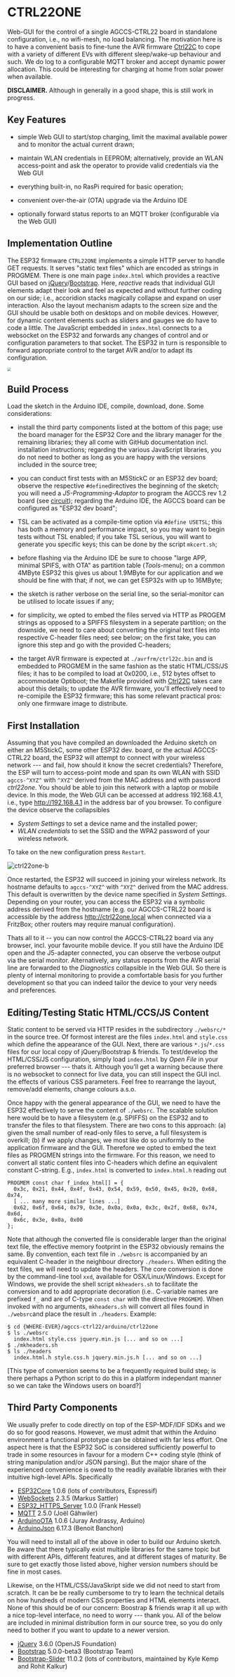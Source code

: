 # CTRL22ONE

Web-GUI for the control of a single AGCCS-CTRL22 board in standalone configuration, i.e., no wifi-mesh, no load balancing. The motivation here is to have a convenient basis to fine-tune the AVR firmware [Ctrl22C](../../ctrl22c/) to cope with a variety of different EVs with different sleep/wake-up behaviour and such. We do log to a configurable MQTT broker and accept dynamic power allocation. This could be interesting for charging at home from solar power when available.

**DISCLAIMER.** Although in generally in a good shape, this is still work in progress.



## Key Features 

- simple Web GUI to start/stop charging, limit the maximal available power and to monitor the actual current drawn;

- maintain WLAN credentials in EEPROM; alternatively, provide an WLAN access-point and ask the operator to provide valid credentials via the Web GUI

- everything built-in, no RasPi required for basic operation;

- convenient over-the-air (OTA) upgrade via the Arduino IDE 

- optionally forward status reports to an MQTT broker (configurable via the Web GUI)

  

## Implementation Outline

The ESP32 firmware ``CTRL22ONE`` implements a simple HTTP server to handle GET requests. It serves "static text files" which are encoded as strings in PROGMEM. There is one main page ``index.html`` which provides a reactive GUI based on [jQuery](https://jquery.com/)/[Bootstrap](https://getbootstrap.com/). Here, _reactive_ reads that individual GUI elements adapt their look and feel as expected and without further coding on our side; i.e., accoridion stacks magically collapse and expand on user interaction. Also the layout mechanism adapts to the screen size and the GUI should be usable both on desktops and on mobile devices. However, for dynamic content elements such as sliders and gauges we do have to code a little. The JavaScript embedded in  ``index.html`` connects to a websocket on the ESP32 and forwards any changes of control and or configuration parameters to that socket. The ESP32 in turn is responsible to forward appropriate control to the target AVR and/or to adapt its configuration. 

<img src="../../images/httpjscss.png" style="zoom:50%;" />

## Build Process 

Load the sketch in the Arduino IDE, compile, download, done. Some considerations:

- install the third party components listed at the bottom of this page; use the board manager for the ESP32 Core and the library manager for the remaining libraries; they all come with GitHub documentation incl. installation instructions; regarding the various JavaScript libraries, you do not need to bother as long as you are happy with the versions included in the source tree; 

- you can conduct first tests with an M5StickC or an ESP32 dev board; observe the respective  `#define`directives the beginning of the sketch;  you will need a *J5-Programming-Adaptor* to program the AGCCS rev 1.2 board (see [circuit](../../circuit)); regarding the Arduino IDE, the AGCCS board can be configured as "ESP32 dev board";

- TSL can be activated as a compile-time option via ``#define USETSL``; this has both a memory and performance impact, so you may want to begin tests without TSL enabled; if you take TSL serious, you will want to generate you specific keys; this can be done by the script `mkcert.sh`;

- before flashing via the Arduino IDE be sure to choose "large APP, minimal SPIFS, with OTA" as partition table (_Tools_-menu); on a common 4MByte ESP32 this gives us about 1.9MByte for our application and we should be fine with that; if not, we can get ESP32s with up to 16MByte;

- the sketch is rather verbose on the serial line, so the serial-monitor can be utilised to locate issues if any;

- for simplicity, we opted to embed the files served via HTTP as PROGEM strings as opposed to a SPIFFS filesystem in a seperate partition; on the downside, we need to care about converting the original text files into respective C-header files need; see below; on the first take, you can ignore this step and go with the provided C-headers;

- the target AVR firmware is expected at `./avrfrm/ctrl22c.bin` and is embedded to PROGMEM in the same fashion as the static HTML/CSS/JS files; it has to be compiled to load at 0x0200, i.e., 512 bytes offset to accommodate Optiboot; the Makefile provided with [Ctrl22C](../../ctrl22c/) takes care about this details; to update the AVR firmware, you'll effectively need to re-comipile the ESP32 firmware; this has some relevant practical pros: only one firmware image to distribute.

  

## First Installation

Assuming that you have compiled an downloaded the Arduino sketch on either an M5StickC, some other ESP32 dev. board, or the actual AGCCS-CTRL22 board, the ESP32 will attempt to connect with your wireless network --- and fail, how should it know the secret credentials? Therefore, the ESP will turn to access-point mode and span its own WLAN with SSID `agccs-^XYZ^` with `^XYZ^` derived from the MAC address and with password _ctrl22one_. You should be able to join this network with a laptop or mobile device. In this mode, the Web GUI can be accessed at address 192.168.4.1, i.e., type http://192.168.4.1 in the address bar of you browser. To configure the device observe the collapsibles 

- _System Settings_ to set a device name and the installed power;
- _WLAN credentials_ to set the SSID and the WPA2 password of your wireless network.

To take on the new configuration press `Restart`. 

![ctrl22one-b](../../images/ctrl22one-b.png) 



Once restarted, the ESP32 will succeed in joining your wireless network. Its hostname defaults to  `agccs-^XYZ^` with `^XYZ^` derived from the MAC address. This default is overwritten by the device name specified in _System Settings_. Depending on your router, you can access the ESP32 via a symbolic address derived from the hostname (e.g. our AGCCS-CTRL22 board is accessible by the address http://ctrl22one.local when connected via a FritzBox; other routers may require manual configuration).

Thats all to it -- you can now control the AGCCS-CTRL22 board via any browser, incl. your favourite mobile device. If you still have the Arduino IDE open and the J5-adapter connected, you can observe the verbose output via the serial monitor. Alternatively, any status reports from the AVR serial line are forwarded to the _Diagnostics_ collapsible in the Web GUI. So there is plenty of internal monitoring to provide a comfortable basis for you further development so that you can indeed tailor the device to your very needs and preferences.



## Editing/Testing Static HTML/CCS/JS Content

Static content to be served via HTTP resides in the subdirectory `./websrc/*` in the source tree. Of formost interest are the files `index.html` and `style.css` which define the appearance of the GUI. Next, there are various `*.js`/`*.css` files for our local copy of jQuery/Bootstrap & friends. To test/develop the HTML/CSS/JS configuration, simply load `index.html` by _Open File_ in your preferred browser --- thats it. Although you'll get a warning because there is no websocket to connect for live data, you can still inspect the GUI incl. the effects of various CSS parameters. Feel free to rearrange the layout, remove/add elements, change colours a.s.o. 

Once happy with the general appearance of the GUI, we need to have the ESP32 effectively to serve the content of `./websrc`. The scalable solution here would be to have a filesystem (e.g. SPIFFS) on the ESP32 and to transfer the files to that filesystem. There are two cons to this approach: (a) given the small number of read-only files to serve, a full filesystem is overkill; (b) if we apply changes, we most like do so uniformly to the application firmware and the GUI. Therefore we opted to embed the text files as PROGMEN strings into the firmware. For this reason, we need to convert all static content files into C-headers which define an equivalent constant C-string. E.g., `index.html` is converted to `index.html.h` reading out

```
PROGMEM const char f_index_html[] = {
  0x3c, 0x21, 0x44, 0x4f, 0x43, 0x54, 0x59, 0x50, 0x45, 0x20, 0x68, 0x74,
  [ ... many more similar lines ...]
  0x62, 0x6f, 0x64, 0x79, 0x3e, 0x0a, 0x0a, 0x3c, 0x2f, 0x68, 0x74, 0x6d,
  0x6c, 0x3e, 0x0a, 0x00
};   
```

Note that although the converted file is considerable larger than the original text file, the effective memory footprint in the ESP32 obviously remains the same. By convention, each text file in `./websrc` is accompanied by an equivalent C-header in the neighbour directory `./headers`. When editing the text files, we will need to update the headers. The core conversion is done by the command-line tool `xxd`, available for OSX/Linux/Windows. Except for Windows, we provide the shell script `mkheaders.sh` to facilitate the conversion and to add appropriate decoration (i.e.. C-variable names are prefixed `f_` and are of C-type `const char` with the directive `PROGMEM`). When invoked with no arguments, `mkheaders.sh` will convert all files found in `./websrc`and place the result in `./headers`. Example:

 ``` 
 $ cd {WHERE-EVER}/agccs-ctrl22/arduino/ctrl22one
 $ ls ./websrc
   index.html style.css jquery.min.js [... and so on ...] 
 $ ./mkheaders.sh 
 $ ls ./headers
   index.html.h style.css.h jquery.min.js.h [... and so on ...] 
 ```

[This type of conversion seems to be a frequently required build step; is there perhaps a Python script to do this in a platform independant manner so we can take the Windows users on board?]

 



## Third Party Components 

We usually prefer to code directly on top of the ESP-MDF/IDF SDKs and we do so for good reasons. However, we must admit that within the Arduino environment a functional prototype can be obtained with far less effort. One aspect here is that the ESP32 SoC is considered sufficiently powerful to trade in some resources in favour for a modern C++ coding style (think of string manipulation and/or JSON parsing). But the major share of the experienced convenience is owed to the readily available libraries with their intuitive high-level APIs.  Specifically

- [ESP32Core](https://github.com/espressif/arduino-esp32) 1.0.6 (lots of contributors, Espressif)
- [WebSockets](https://github.com/Links2004/arduinoWebSockets) 2.3.5 (Markus Sattler)
- [ESP32_HTTPS_Server](https://github.com/fhessel/esp32_https_server) 1.0.0 (Frank Hessel)
- [MQTT](https://github.com/256dpi/arduino-mqtt) 2.5.0 (Joël Gähwiler)
- [ArduinoOTA](https://github.com/jandrassy/ArduinoOTA) 1.0.6 (Juray Andrassy, Arduino)
- [ArduinoJson](https://arduinojson.org/) 6.17.3 (Benoit Banchon) 

You will need to install all of the above in oder to build our Arduino sketch. Be aware that there typically exist multiple libraries for the same topic but with different APIs, different features, and at different stages of maturity. Be sure to get exactly those listed above, higher version numbers should be fine in most cases.   

Likewise, on the HTML/CSS/JavaSkript side we did not need to start from scratch. It can be be really cumbersome to try to learn the technical details on how hundreds of modern CSS properties and HTML elements interact. None of this should be of our concern: Boostrap & friends wrap it all up with a nice top-level interface, no need to worry --- thank you. All of the below are included in minimal distribution form in our source tree, so you do only need to bother if you want to update to a newer version.

- [jQuery](https://jquery.com/) 3.6.0 (OpenJS Foundation) 
- [Bootstrap](https://getbootstrap.com/) 5.0.0-beta3 (Bootstrap Team)
- [Bootstrap-Slider](https://github.com/seiyria/bootstrap-slider) 11.0.2 (lots of contributors, maintained by Kyle Kemp and Rohit Kalkur)